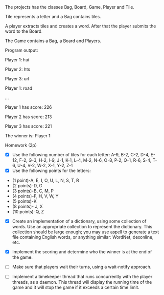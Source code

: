 The projects has the classes Bag, Board, Game, Player and Tile.

Tile represents a letter and a Bag contains tiles.

A player extracts tiles and creates a word. After that the player submits the word to the Board.

The Game contains a Bag, a Board and Players.

Program output:

Player 1: hui

Player 2: hts

Player 3: url

Player 1: road

...

Player 1 has score: 226

Player 2 has score: 213

Player 3 has score: 221

The winner is: Player 1

Homework (2p)
- [x] Use the following number of tiles for each letter: A-9, B-2, C-2, D-4, E-12, F-2, G-3, H-2, I-9, J-1, K-1, L-4, M-2, N-6, O-8, P-2, Q-1, R-6, S-4, T-6, U-4, V-2, W-2, X-1, Y-2, Z-1
- [x] Use the following points for the letters:
- (1 point)-A, E, I, O, U, L, N, S, T, R
- (2 points)-D, G
- (3 points)-B, C, M, P
- (4 points)-F, H, V, W, Y
- (5 points)-K
- (8 points)- J, X
- (10 points)-Q, Z
- [x] Create an implementation of a dictionary, using some collection of words. Use an appropriate collection to represent the dictionary. This collection should be large enough; you may use aspell to generate a text file containing English words, or anything similar: WordNet, dexonline, etc.
- [x] Implement the scoring and determine who the winner is at the end of the game.
- [ ] Make sure that players wait their turns, using a wait-notify approach.
- [ ] Implement a timekeeper thread that runs concurrently with the player threads, as a daemon. This thread will display the running time of the game and it will stop the game if it exceeds a certain time limit.







